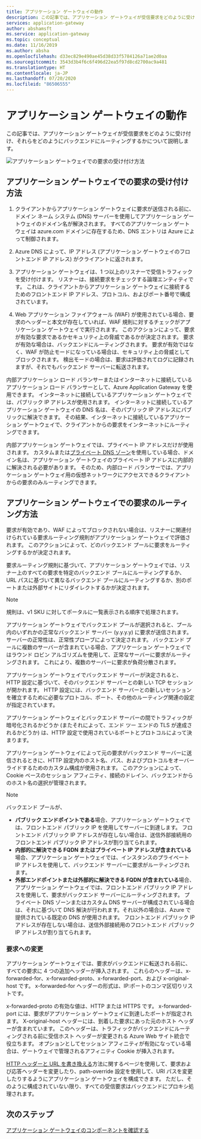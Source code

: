 ```yaml
---
title: アプリケーション ゲートウェイの動作
description: この記事では、アプリケーション ゲートウェイが受信要求をどのように受け付け、それらをどのようにバックエンドにルーティングするかについて情報を提供します。
services: application-gateway
author: abshamsft
ms.service: application-gateway
ms.topic: conceptual
ms.date: 11/16/2019
ms.author: absha
ms.openlocfilehash: d33ec829e490ae45d38d33f5784126a71ae2d0aa
ms.sourcegitcommit: 3543d3b4f6c6f496d22ea5f97d8cd2700ac9a481
ms.translationtype: HT
ms.contentlocale: ja-JP
ms.lasthandoff: 07/20/2020
ms.locfileid: "86506555"
---
```

# <a name="how-an-application-gateway-works"></a>アプリケーション ゲートウェイの動作

この記事では、アプリケーション ゲートウェイが受信要求をどのように受け付け、それらをどのようにバックエンドにルーティングするかについて説明します。

![アプリケーション ゲートウェイでの要求の受け付け方法](./media/how-application-gateway-works/how-application-gateway-works.png)

## <a name="how-an-application-gateway-accepts-a-request"></a>アプリケーション ゲートウェイでの要求の受け付け方法

1. クライアントからアプリケーション ゲートウェイに要求が送信される前に、ドメイン ネーム システム (DNS) サーバーを使用してアプリケーション ゲートウェイのドメイン名が解決されます。 すべてのアプリケーション ゲートウェイは azure.com ドメインに存在するため、DNS エントリは Azure によって制御されます。

2. Azure DNS によって、IP アドレス (アプリケーション ゲートウェイのフロントエンド IP アドレス) がクライアントに返されます。

3. アプリケーション ゲートウェイは、1 つ以上のリスナーで受信トラフィックを受け付けます。 リスナーは、接続要求をチェックする論理エンティティです。 これは、クライアントからアプリケーション ゲートウェイに接続するためのフロントエンド IP アドレス、プロトコル、およびポート番号で構成されています。

4. Web アプリケーション ファイアウォール (WAF) が使用されている場合、要求のヘッダーと本文が存在していれば、WAF 規則に対するチェックがアプリケーション ゲートウェイで実行されます。 このアクションによって、要求が有効な要求であるかセキュリティ上の脅威であるかが決定されます。 要求が有効な場合は、バックエンドにルーティングされます。 要求が有効ではなく、WAF が防止モードになっている場合は、セキュリティ上の脅威としてブロックされます。 検出モードの場合は、要求は評価されてログに記録されますが、それでもバックエンド サーバーに転送されます。

内部アプリケーション ロード バランサーまたはインターネットに接続しているアプリケーション ロード バランサーとして、Azure Application Gateway を使用できます。 インターネットに接続しているアプリケーション ゲートウェイでは、パブリック IP アドレスが使用されます。 インターネットに接続しているアプリケーション ゲートウェイの DNS 名は、そのパブリック IP アドレスにパブリックに解決できます。 その結果、インターネットに接続しているアプリケーション ゲートウェイで、クライアントからの要求をインターネットにルーティングできます。

内部アプリケーション ゲートウェイでは、プライベート IP アドレスだけが使用されます。 カスタムまたは[プライベート DNS ゾーン](https://docs.microsoft.com/azure/dns/private-dns-overview)を使用している場合、ドメイン名は、アプリケーション ゲートウェイのプライベート IP アドレスに内部的に解決される必要があります。 そのため、内部ロード バランサーでは、アプリケーション ゲートウェイ用の仮想ネットワークにアクセスできるクライアントからの要求のみルーティングできます。

## <a name="how-an-application-gateway-routes-a-request"></a>アプリケーション ゲートウェイでの要求のルーティング方法

要求が有効であり、WAF によってブロックされない場合は、リスナーに関連付けられている要求ルーティング規則がアプリケーション ゲートウェイで評価されます。 このアクションによって、どのバックエンド プールに要求をルーティングするかが決定されます。

要求ルーティング規則に基づいて、アプリケーション ゲートウェイでは、リスナー上のすべての要求を特定のバックエンド プールにルーティングするか、URL パスに基づいて異なるバックエンド プールにルーティングするか、別のポートまたは外部サイトにリダイレクトするかが決定されます。
>[!NOTE]
>規則は、v1 SKU に対してポータルに一覧表示される順序で処理されます。 

アプリケーション ゲートウェイでバックエンド プールが選択されると、プール内のいずれかの正常なバックエンド サーバー (y.y.y.y) に要求が送信されます。 サーバーの正常性は、正常性プローブによって決定されます。 バックエンド プールに複数のサーバーが含まれている場合、アプリケーション ゲートウェイではラウンド ロビン アルゴリズムを使用して、正常なサーバーに要求がルーティングされます。 これにより、複数のサーバーに要求が負荷分散されます。

アプリケーション ゲートウェイでバックエンド サーバーが決定されると、HTTP 設定に基づいて、そのバックエンド サーバーとの新しい TCP セッションが開かれます。 HTTP 設定には、バックエンド サーバーとの新しいセッションを確立するために必要なプロトコル、ポート、その他のルーティング関連の設定が指定されています。

アプリケーション ゲートウェイとバックエンド サーバーの間でトラフィックが暗号化されるかどうか (またそれによって、エンド ツー エンドの TLS が達成されるかどうか) は、HTTP 設定で使用されているポートとプロトコルによって決まります。

アプリケーション ゲートウェイによって元の要求がバックエンド サーバーに送信されるときに、HTTP 設定内のホスト名、パス、およびプロトコルをオーバーライドするためのカスタム構成が使用されます。 このアクションによって、Cookie ベースのセッション アフィニティ、接続のドレイン、バックエンドからのホスト名の選択が管理されます。

 >[!NOTE]
>バックエンド プールが、
> - **パブリック エンドポイントである**場合、アプリケーション ゲートウェイでは、フロントエンド パブリック IP を使用してサーバーに到達します。 フロントエンド パブリック IP アドレスが存在しない場合は、送信外部接続用のフロントエンド パブリック IP アドレスが割り当てられます。
> - **内部的に解決できる FQDN またはプライベート IP アドレスが含まれている**場合、アプリケーション ゲートウェイでは、インスタンスのプライベート IP アドレスを使用して、バックエンド サーバーに要求がルーティングされます。
> - **外部エンドポイントまたは外部的に解決できる FQDN が含まれている**場合、アプリケーション ゲートウェイでは、フロントエンド パブリック IP アドレスを使用して、要求がバックエンド サーバーにルーティングされます。 プライベート DNS ゾーンまたはカスタム DNS サーバーが構成されている場合は、それに基づいて DNS 解決が行われます。それ以外の場合は、Azure で提供されている既定の DNS が使用されます。 フロントエンド パブリック IP アドレスが存在しない場合は、送信外部接続用のフロントエンド パブリック IP アドレスが割り当てられます。

### <a name="modifications-to-the-request"></a>要求への変更

アプリケーション ゲートウェイでは、要求がバックエンドに転送される前に、すべての要求に 4 つの追加ヘッダーが挿入されます。 これらのヘッダーは、x-forwarded-for、x-forwarded-proto、x-forwarded-port、および x-original-host です。 x-forwarded-for ヘッダーの形式は、IP:ポートのコンマ区切りリストです。

x-forwarded-proto の有効な値は、HTTP または HTTPS です。 x-forwarded-port には、要求がアプリケーション ゲートウェイに到達したポートが指定されます。 X-original-host ヘッダーには、到着した要求にあった元のホスト ヘッダーが含まれています。 このヘッダーは、トラフィックがバックエンドにルーティングされる前に受信ホスト ヘッダーが変更される Azure Web サイト統合で役立ちます。 オプションとしてセッション アフィニティが有効になっている場合は、ゲートウェイで管理されるアフィニティ Cookie が挿入されます。

[HTTP ヘッダーと URL を書き換える](rewrite-http-headers-url.md)方法に関するページを使用して、要求および応答ヘッダーを変更したり、path-override 設定を使用して、URI パスを変更したりするようにアプリケーション ゲートウェイを構成できます。 ただし、そのように構成されていない限り、すべての受信要求はバックエンドにプロキシ処理されます。

## <a name="next-steps"></a>次のステップ

[アプリケーション ゲートウェイのコンポーネントを確認する](application-gateway-components.md)
